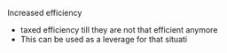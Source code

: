 Increased efficiency
- taxed efficiency till they are not that efficient anymore
- This can be used as a leverage for that situati